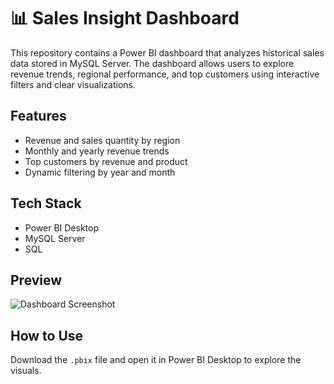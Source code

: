 # 📊 Sales Insight Dashboard

This repository contains a Power BI dashboard that analyzes historical sales data stored in MySQL Server. The dashboard allows users to explore revenue trends, regional performance, and top customers using interactive filters and clear visualizations.

## Features

- Revenue and sales quantity by region
- Monthly and yearly revenue trends
- Top customers by revenue and product
- Dynamic filtering by year and month

## Tech Stack

- Power BI Desktop
- MySQL Server
- SQL

## Preview

![Dashboard Screenshot](https://your-link-to-screenshot)

## How to Use

Download the `.pbix` file and open it in Power BI Desktop to explore the visuals.
